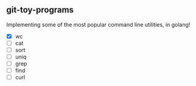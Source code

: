 ## git-toy-programs

Implementing some of the most popular command line utilities, in golang!

- [x] wc
- [ ] cat
- [ ] sort
- [ ] uniq
- [ ] grep
- [ ] find
- [ ] curl
